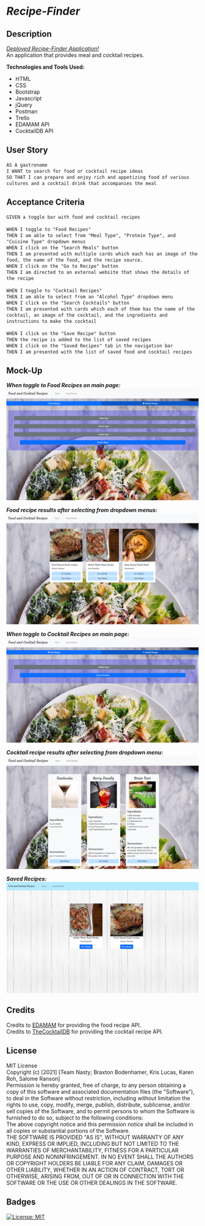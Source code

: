 # _Recipe-Finder_

## Description

[_Deployed Recipe-Finder Application!_](https://sranson.github.io/recipe-finder/)  
An application that provides meal and cocktail recipes.

**Technologies and Tools Used:**

- HTML
- CSS
- Bootstrap
- Javascript
- jQuery
- Postman
- Trello
- EDAMAM API
- CocktailDB API

## User Story

```
AS A gastronome
I WANT to search for food or cocktail recipe ideas
SO THAT I can prepare and enjoy rich and appetizing food of various cultures and a cocktail drink that accompanies the meal
```

## Acceptance Criteria

```
GIVEN a toggle bar with food and cocktail recipes

WHEN I toggle to "Food Recipes"
THEN I am able to select from "Meal Type", "Protein Type", and "Cuisine Type" dropdown menus
WHEN I click on the "Search Meals" button
THEN I am presented with multiple cards which each has an image of the food, the name of the food, and the recipe source.
WHEN I click on the "Go to Recipe" button
THEN I am directed to an external website that shows the details of the recipe

WHEN I toggle to "Cocktail Recipes"
THEN I am able to select from an "Alcohol Type" dropdown menu
WHEN I click on the "Search Cocktails" button
THEN I am presented with cards which each of them has the name of the cocktail, an image of the cocktail, and the ingredients and instructions to make the cocktail

WHEN I click on the "Save Recipe" button
THEN the recipe is added to the list of saved recipes
WHEN I click on the "Saved Recipes" tab in the navigation bar
THEN I am presented with the list of saved food and cocktail recipes
```

## Mock-Up

**_When toggle to Food Recipes on main page:_**
![Food Recipe Dropdowns](./assets/images/food-recipes.png)

**_Food recipe results after selecting from dropdown menus:_**
![Food Recipe Results](./assets/images/food-recipes-result.png)

**_When toggle to Cocktail Recipes on main page:_**
![Cocktail Recipe Dropdowns](./assets/images/cocktail-recipes.png)

**_Cocktail recipe results after selecting from dropdown menu:_**
![Cocktail Recipe Results](./assets/images/cocktail-recipes-result.png)

**_Saved Recipes:_**
![Saved Recipes](./assets/images/saved-recipes.png)

## Credits

Credits to [EDAMAM](https://www.edamam.com/) for providing the food recipe API.  
Credits to [TheCocktailDB](https://www.thecocktaildb.com/) for providing the cocktail recipe API.

## License

MIT License  
Copyright (c) [2021] [Team Nasty; Braxton Bodenhamer, Kris Lucas, Karen Roh, Salome Ranson]  
Permission is hereby granted, free of charge, to any person obtaining a copy
of this software and associated documentation files (the "Software"), to deal
in the Software without restriction, including without limitation the rights
to use, copy, modify, merge, publish, distribute, sublicense, and/or sell
copies of the Software, and to permit persons to whom the Software is
furnished to do so, subject to the following conditions:  
The above copyright notice and this permission notice shall be included in all
copies or substantial portions of the Software.  
THE SOFTWARE IS PROVIDED "AS IS", WITHOUT WARRANTY OF ANY KIND, EXPRESS OR
IMPLIED, INCLUDING BUT NOT LIMITED TO THE WARRANTIES OF MERCHANTABILITY,
FITNESS FOR A PARTICULAR PURPOSE AND NONINFRINGEMENT. IN NO EVENT SHALL THE
AUTHORS OR COPYRIGHT HOLDERS BE LIABLE FOR ANY CLAIM, DAMAGES OR OTHER
LIABILITY, WHETHER IN AN ACTION OF CONTRACT, TORT OR OTHERWISE, ARISING FROM,
OUT OF OR IN CONNECTION WITH THE SOFTWARE OR THE USE OR OTHER DEALINGS IN THE
SOFTWARE.

## Badges

[![License: MIT](https://img.shields.io/badge/License-MIT-yellow.svg)](https://opensource.org/licenses/MIT)
